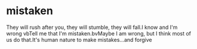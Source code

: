 # mistaken
They will rush after you, they will stumble, they will fall.I know and I'm wrong
vbTell me that I'm mistaken.bvMaybe I am wrong, but I think most of us do that.It's human nature to make mistakes...and forgive
